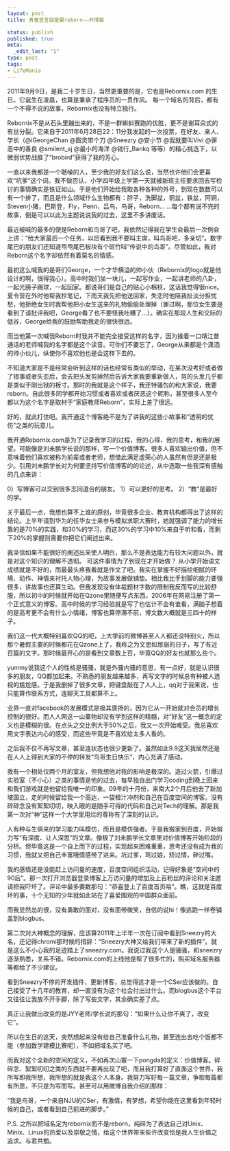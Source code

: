```yaml
--- 
layout: post
title: 青春宣言就是要reborn——开博篇

status: publish
published: true
meta: 
  _edit_last: "1"
type: post
tags: 
- LifeMania
---
```

2011年9月9日，是我二十岁生日，当然更重要的是，它也是Rebornix.com 的生日。它诞生在凌晨，也算是秉承了程序员的一贯作风。      每一个域名的背后，都有一个不得不说的故事，Rebornix也没有特立独行。

Rebornix不是从石头里蹦出来的，不是一群蝌蚪赛跑的优胜，更不是谢耳朵式的有丝分裂。它来自于2011年6月28日22：11分我发起的一次投票，在好友、亲人、学长（@iGeorgeChan @图灵带个刀 @Sneezry @安小节 @我就要叫Vivi @罪恶中的善良 @smilent_sj @最小的海洋 @钱行_Bankq 等等）的精心挑选下，以微弱优势战胜了“brobird”获得了我的芳心。

一直以来我都是一个聒噪的人，至少我的好友们这么说，当然也许他们会更喜欢“坑爹”这个词。我不做否认，小学四年级上学第一天就被新班主任要求回去写检讨的事情确实是铁证如山。于是他们开始给我取各种各种的外号，到现在数数可以有一个排了，而且是什么领域什么生物都有：胖子，洗脚盆，铜盆，铁盆，阿铜，Steven小猪，巴斯登，Fly，Penn，吕鸟，鸟哥，Reborn… …每个都有说不完的故事，倒是可以以此为主题说说我的过去，这里不多讲废话。

最近被喊的最多的便是Reborn和鸟哥了吧，我依然记得我在学生会最后一次例会上讲：“给大家最后一个任务，以后看到我不要叫主席，叫鸟哥吧，多亲切”。数字尾巴的朋友们还知道甩甩尾巴板块有个斑竹叫“传说中的鸟哥”。尽管如此，我对Reborn这个名字却依然有着莫名的情感。

最初这么喊我的是哥们George，一个才华横溢的帅小伙（Rebornix的logo就是他设计的啊，很得我心）。高中时我们坐一块儿，一起写作业，一起讲老师的八卦，一起光膀子踢球，一起回家。都说哥们是自己的贴心小棉袄，这话我觉得很nice。夏令营在外时他帮我抄笔记，下雨天我先把他送回家，失恋时他陪我扯淡分担忧愁，他拒绝女生时我帮他把小女生送来的礼物偷偷处理掉（罪过啊，那位女生要是看到了请批评我吧，George看了也不要怪我吐糟了…）。确实在那段人生和交际的低谷，George给我的鼓励帮助我走的很快很远。

而当他第一次喊我Reborn时我并不能完全接受这样的名字，因为操着一口靖江普通话的老师喊我的名字都是这个读音。可你们不要忘了，George从来都是个潇洒的帅小伙儿，纵使你不喜欢他也是会这样下去的。

不知道大家是不是经常会听到这样的话也经常有类似的举动，在某次没考好或者做了错事或者失恋后，会去把头发剪掉然后告诉大家我要重新做人，剪的头发几乎都是类似于刚出狱的板寸。那时的我就是这个样子，我还特骚包的和大家说，我要reborn。自此很多同学都开始习惯或者喜欢或者厌恶这个昵称，甚至很多人至今都以为这个名字是取材于“家庭教师Reborn”，实际上差了很远。

好的，就此打住吧。我开通这个博客绝不是为了讲我的这些小故事和“透明的忧伤”之类的玩意儿。

我开通Rebornix.com是为了记录我学习的过程，我的心得，我的思考，和我的展望。可能像是刘未鹏学长说的那样，写一个价值博客。很多人喜欢输出价值，但不意味着他们喜欢被称为前辈或者老师，想借此满足虚荣心的人虽然有但是还是极少。引用刘未鹏学长对为何要坚持写价值博客的的论述，从中选取一些我深有感触的几点来讲：

0）写博客可以交到很多志同道合的朋友。
1）可以更好的思考。
2）“教”是最好的学。 

关于最后一点，我想也算不上谁的原创，毕竟很多企业、教育机构都得出了这样的结论。上半年请到华为的任华女士来参与模拟求职大赛时，她就强调了能力的增长靠的是70%的实践，和30%的学习，而这30%的学习中10%来自于听和看，而剩下20%的掌握则需要你把它们阐述出来。

我坚信如果不能很好的阐述出来使人明白，那么不是表达能力有较大问题以外，就是对这个知识的理解不透彻。            可这件事情为了到现在才开始做？      从小学开始语文成绩就是不好的，而最最头疼我看就是作文了吧。我实在掌握不好描绘细腻的环境、动作、神情来衬托人物心理，为故事发展做铺垫。相比我比手划脚的能力要强很多，讲故事也还算生动。但我发现没有体裁题材字数的限制我反而写的比较舒服，所以初中的时候就开始在Qzone里随便写点东西。2006年在网易注册了第一个正式意义的博客。高中时候的学习经验就是写了也估计不会有谁看，满脑子想着的是高考更不会有什么小情绪，博客也算停滞不前，博文数大概就是三四十的样子。

我们这一代大概特别喜欢QQ的吧，上大学前的微博甚至人人都还没特别火，所以那个暑假主要的时候都花在Qzone上了，我称之为文思如尿崩的日子，写了有近百篇的文字。那时候最开心的是看到文章数上百，毕竟QQ的好友也就那么些个。

yummy说我这个人的性格是骚骚，就是外骚内骚的意思，有一点好，就是认识很多的朋友，QQ都加起来。不熟悉的朋友越来越多，再写文字的时候总有种被人透视的尴尬感。于是我删掉了很多文章，把键盘敲在了人人上，qq对于我来说，也只能算作联系方式，连聊天工具都算不上。

业界一直对facebook的发展模式是极其褒扬的，因为它从一开始就对会员的增长控制的很好。而人人网这一山寨物却没有学到这样的精髓，对“好友”这一概念的定义也是模糊的很。在点头之交比例大于50%之后，我又一次开始难受。我总喜欢用文字表达内心的感受，而这些毕竟是不喜欢给太多人看的。

之后我不仅不再写文章，甚至连状态也很少更新了。虽然如此9.9这天我居然还是在人人上得到大家的不停的转发“鸟哥生日快乐”，内心充满了感动。

我有一个相处仅两个月的室友，但我想他对我的影响是极深的。造过火箭，引爆过实验室（不小心）之类的事情是他的过去，每早独自出门学习coding到晚上回来和我们游戏就是他留给我唯一的印象。09年的十月份，来南大2个月后他去了新加坡国立，走的时候留给我一个高达，一袋橙汁冲剂和自己在百度空间的博客。没有碎碎念没有絮絮叨叨，映入眼的是随手可得的代码和自己对Tech的理解。那是我第一次对“神”这样一个大学里用烂的尊称有了深刻的认识。

人有种与生俱来的学习能力叫模仿，而且是模仿强者。于是我搬家到百度，开始努力写“有深度、让人深思”的文章。像极了刘未鹏学长文章里对价值博客开始阶段的分析。但毕竟这是一个自上而下的过程，实现起来困难重重，思考还没有成为我的习惯，我就又把自己丰富哦情感带了进来。坑过爹，骂过娘，矫过情，碎过嘴。

我的感情还是没能赶上访问量的速度，百度空间组织活动，记得好象是“空间中的90后”。那一次打开浏览器登录博客上万访问量的增加及上百粉丝的评论和关注邀请把我吓坏了。评论中最多要数那句：“恭喜登上了百度首页哈”。瞧，这就是百度坏的事，十个无知的少年就如此站在了喜爱围观的中国群众面前。

而我显然怂的很，没有勇敢的面对，没有面带微笑，自信的说hi！像逃跑一样卷铺盖到blogbus。

第二次对大神概念的理解，应该算2011年上半年一次在订阅中看到Sneezry的大名，还记得chromi那时候的措辞：“Sneezry大神又给我们带来了新的插件”。就是这么不小心我的足迹踏上了sneezry.com。我说过我这个人是骚骚，和sneezry逐渐熟悉，关系不错。Rebornix.com的上线他是帮了很多忙的，购买域名服务器等都给了不少建议。

看到Sneezry不停的开发插件，更新博客，总觉得这才是一个CSer应该做的。自己接受了十几年的教育，却一直没有为这个社会付出过什么。而blogbus这个平台又往往让我放不开手脚，除了写些文字，其余确实差了点。

真正让我做出改变的是JYY老师/学长说的那句：“如果什么让你不爽了，改变它”。

所以在生日的这天，突然想起来没有给自己准备什么礼物，甚至连出去吃个饭都不能（参加数学建模比赛呢），不如把域名买了吧。

而我对这个全新的空间的定义，不如再次山寨一下pongda的定义：价值博客。碎碎念、絮絮叨叨之类的东西就不要再出现了吧，而且我打算好了直面这个世界，我所写即我所想，我所想的就是我这个人本身。我努力写好每一篇文章，争取每篇都有所思，不只是为写而写。甚至可以用微博自我介绍的那样：

“我是鸟哥，一个来自NJU的CSer，有激情，有梦想，希望你能在这里看到年轻时候的自己，或者看到自己前进的脚步。”

P.S. 之所以把域名定为rebornix而不是reborn，纯碎为了表达自己对Unix、Minix、Linux的热爱以及崇敬之情，给这个世界带来些许改变恰是我人生价值之追求。与君共勉。
